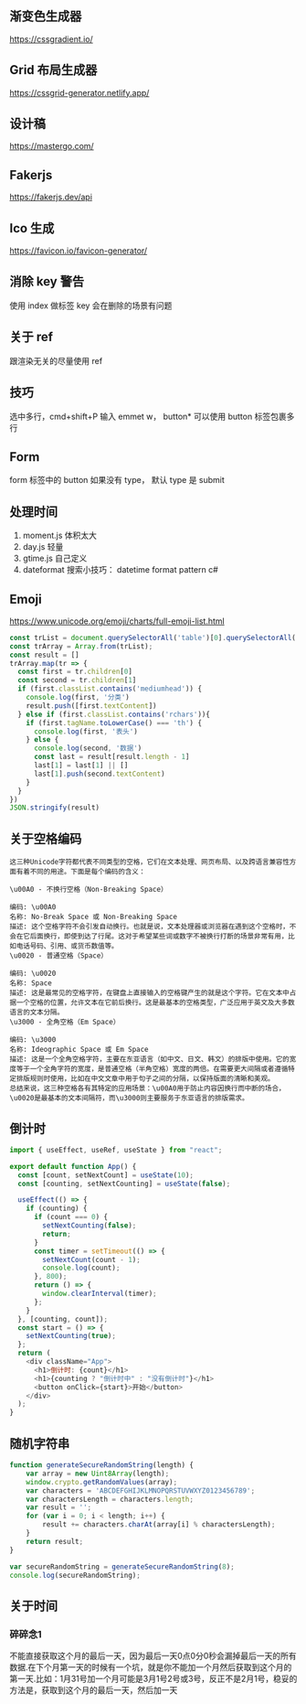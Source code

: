 ## 渐变色生成器
https://cssgradient.io/

## Grid 布局生成器
https://cssgrid-generator.netlify.app/

## 设计稿
https://mastergo.com/

## Fakerjs
https://fakerjs.dev/api

## Ico 生成
https://favicon.io/favicon-generator/

## 消除 key 警告
使用 index 做标签 key 会在删除的场景有问题

## 关于 ref 
跟渲染无关的尽量使用 ref

## 技巧
选中多行，cmd+shift+P 输入 emmet w， button* 可以使用 button 标签包裹多行

## Form
form 标签中的 button 如果没有 type， 默认 type 是 submit

## 处理时间
1. moment.js 体积太大
2. day.js 轻量
3. gtime.js 自己定义
4. dateformat 搜索小技巧： datetime format pattern c#

## Emoji
https://www.unicode.org/emoji/charts/full-emoji-list.html

```Javascript
const trList = document.querySelectorAll('table')[0].querySelectorAll('tr');
const trArray = Array.from(trList);
const result = []
trArray.map(tr => {
  const first = tr.children[0]
  const second = tr.children[1]
  if (first.classList.contains('mediumhead')) {
    console.log(first, '分类')
    result.push([first.textContent])
  } else if (first.classList.contains('rchars')){
    if (first.tagName.toLowerCase() === 'th') {
      console.log(first, '表头')
    } else {
      console.log(second, '数据')
      const last = result[result.length - 1]
      last[1] = last[1] || []
      last[1].push(second.textContent)
    }
  }
})
JSON.stringify(result)
```

## 关于空格编码
```
这三种Unicode字符都代表不同类型的空格，它们在文本处理、网页布局、以及跨语言兼容性方面有着不同的用途。下面是每个编码的含义：

\u00A0 - 不换行空格（Non-Breaking Space）

编码: \u00A0
名称: No-Break Space 或 Non-Breaking Space
描述: 这个空格字符不会引发自动换行。也就是说，文本处理器或浏览器在遇到这个空格时，不会在它后面换行，即使到达了行尾。这对于希望某些词或数字不被换行打断的场景非常有用，比如电话号码、引用、或货币数值等。
\u0020 - 普通空格（Space）

编码: \u0020
名称: Space
描述: 这是最常见的空格字符，在键盘上直接输入的空格键产生的就是这个字符。它在文本中占据一个空格的位置，允许文本在它前后换行。这是最基本的空格类型，广泛应用于英文及大多数语言的文本分隔。
\u3000 - 全角空格（Em Space）

编码: \u3000
名称: Ideographic Space 或 Em Space
描述: 这是一个全角空格字符，主要在东亚语言（如中文、日文、韩文）的排版中使用。它的宽度等于一个全角字符的宽度，是普通空格（半角空格）宽度的两倍。在需要更大间隔或者遵循特定排版规则时使用，比如在中文文章中用于句子之间的分隔，以保持版面的清晰和美观。
总结来说，这三种空格各有其特定的应用场景：\u00A0用于防止内容因换行而中断的场合，\u0020是最基本的文本间隔符，而\u3000则主要服务于东亚语言的排版需求。
```

## 倒计时
```javascript
import { useEffect, useRef, useState } from "react";

export default function App() {
  const [count, setNextCount] = useState(10);
  const [counting, setNextCounting] = useState(false);

  useEffect(() => {
    if (counting) {
      if (count === 0) {
        setNextCounting(false);
        return;
      }
      const timer = setTimeout(() => {
        setNextCount(count - 1);
        console.log(count);
      }, 800);
      return () => {
        window.clearInterval(timer);
      };
    }
  }, [counting, count]);
  const start = () => {
    setNextCounting(true);
  };
  return (
    <div className="App">
      <h1>倒计时: {count}</h1>
      <h1>{counting ? "倒计时中" : "没有倒计时"}</h1>
      <button onClick={start}>开始</button>
    </div>
  );
}
```

## 随机字符串
```javascript
function generateSecureRandomString(length) {
    var array = new Uint8Array(length);
    window.crypto.getRandomValues(array);
    var characters = 'ABCDEFGHIJKLMNOPQRSTUVWXYZ0123456789';
    var charactersLength = characters.length;
    var result = '';
    for (var i = 0; i < length; i++) {
        result += characters.charAt(array[i] % charactersLength);
    }
    return result;
}

var secureRandomString = generateSecureRandomString(8);
console.log(secureRandomString);

```
## 关于时间
### 碎碎念1
不能直接获取这个月的最后一天，因为最后一天0点0分0秒会漏掉最后一天的所有数据.在下个月第一天的时候有一个坑，就是你不能加一个月然后获取到这个月的第一天.比如：1月31号加一个月可能是3月1号2号或3号，反正不是2月1号，稳妥的方法是，获取到这个月的最后一天，然后加一天
  
